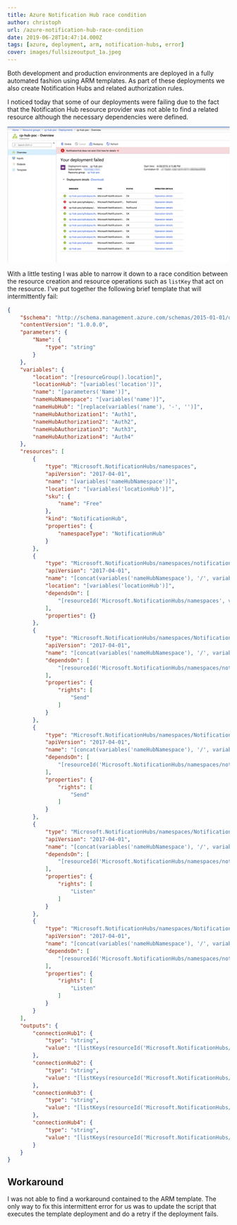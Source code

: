 ```yaml
---
title: Azure Notification Hub race condition
author: christoph
url: /azure-notification-hub-race-condition
date: 2019-06-28T14:47:14.000Z
tags: [azure, deployment, arm, notification-hubs, error]
cover: images/fullsizeoutput_1a.jpeg
---
```


Both development and production environments are deployed in a fully automated fashion using ARM templates. As part of these deployments we also create Notification Hubs and related authorization rules.

I noticed today that some of our deployments were failing due to the fact that the Notification Hub resource provider was not able to find a related resource although the necessary dependencies were defined.

![Failed ARM deployment](images/image.png)

With a little testing I was able to narrow it down to a race condition between the resource creation and resource operations such as `listKey` that act on the resource. I've put together the following brief template that will intermittently fail:

```json
{
    "$schema": "http://schema.management.azure.com/schemas/2015-01-01/deploymentTemplate.json",
    "contentVersion": "1.0.0.0",
    "parameters": {
        "Name": {
            "type": "string"
        }
    },
    "variables": {
        "location": "[resourceGroup().location]",
        "locationHub": "[variables('location')]",
        "name": "[parameters('Name')]",
        "nameHubNamespace": "[variables('name')]",
        "nameHubHub": "[replace(variables('name'), '-', '')]",
        "nameHubAuthorization1": "Auth1",
        "nameHubAuthorization2": "Auth2",
        "nameHubAuthorization3": "Auth3",
        "nameHubAuthorization4": "Auth4"
    },
    "resources": [
        {
            "type": "Microsoft.NotificationHubs/namespaces",
            "apiVersion": "2017-04-01",
            "name": "[variables('nameHubNamespace')]",
            "location": "[variables('locationHub')]",
            "sku": {
                "name": "Free"
            },
            "kind": "NotificationHub",
            "properties": {
                "namespaceType": "NotificationHub"
            }
        },
        {
            "type": "Microsoft.NotificationHubs/namespaces/notificationHubs",
            "apiVersion": "2017-04-01",
            "name": "[concat(variables('nameHubNamespace'), '/', variables('nameHubHub'))]",
            "location": "[variables('locationHub')]",
            "dependsOn": [
                "[resourceId('Microsoft.NotificationHubs/namespaces', variables('nameHubNamespace'))]"
            ],
            "properties": {}
        },
        {
            "type": "Microsoft.NotificationHubs/namespaces/NotificationHubs/authorizationRules",
            "apiVersion": "2017-04-01",
            "name": "[concat(variables('nameHubNamespace'), '/', variables('nameHubHub'), '/', variables('nameHubAuthorization1'))]",
            "dependsOn": [
                "[resourceId('Microsoft.NotificationHubs/namespaces/notificationHubs', variables('nameHubNamespace'), variables('nameHubHub'))]"
            ],
            "properties": {
                "rights": [
                    "Send"
                ]
            }
        },
        {
            "type": "Microsoft.NotificationHubs/namespaces/NotificationHubs/authorizationRules",
            "apiVersion": "2017-04-01",
            "name": "[concat(variables('nameHubNamespace'), '/', variables('nameHubHub'), '/', variables('nameHubAuthorization2'))]",
            "dependsOn": [
                "[resourceId('Microsoft.NotificationHubs/namespaces/notificationHubs', variables('nameHubNamespace'), variables('nameHubHub'))]"
            ],
            "properties": {
                "rights": [
                    "Send"
                ]
            }
        },
        {
            "type": "Microsoft.NotificationHubs/namespaces/NotificationHubs/authorizationRules",
            "apiVersion": "2017-04-01",
            "name": "[concat(variables('nameHubNamespace'), '/', variables('nameHubHub'), '/', variables('nameHubAuthorization3'))]",
            "dependsOn": [
                "[resourceId('Microsoft.NotificationHubs/namespaces/notificationHubs', variables('nameHubNamespace'), variables('nameHubHub'))]"
            ],
            "properties": {
                "rights": [
                    "Listen"
                ]
            }
        },
        {
            "type": "Microsoft.NotificationHubs/namespaces/NotificationHubs/authorizationRules",
            "apiVersion": "2017-04-01",
            "name": "[concat(variables('nameHubNamespace'), '/', variables('nameHubHub'), '/', variables('nameHubAuthorization4'))]",
            "dependsOn": [
                "[resourceId('Microsoft.NotificationHubs/namespaces/notificationHubs', variables('nameHubNamespace'), variables('nameHubHub'))]"
            ],
            "properties": {
                "rights": [
                    "Listen"
                ]
            }
        }
    ],
    "outputs": {
        "connectionHub1": {
            "type": "string",
            "value": "[listKeys(resourceId('Microsoft.NotificationHubs/namespaces/notificationHubs/authorizationRules', variables('nameHubNamespace'), variables('nameHubHub'), variables('nameHubAuthorization1')), '2017-04-01').primaryConnectionString]"
        },
        "connectionHub2": {
            "type": "string",
            "value": "[listKeys(resourceId('Microsoft.NotificationHubs/namespaces/notificationHubs/authorizationRules', variables('nameHubNamespace'), variables('nameHubHub'), variables('nameHubAuthorization2')), '2017-04-01').primaryConnectionString]"
        },
        "connectionHub3": {
            "type": "string",
            "value": "[listKeys(resourceId('Microsoft.NotificationHubs/namespaces/notificationHubs/authorizationRules', variables('nameHubNamespace'), variables('nameHubHub'), variables('nameHubAuthorization3')), '2017-04-01').primaryConnectionString]"
        },
        "connectionHub4": {
            "type": "string",
            "value": "[listKeys(resourceId('Microsoft.NotificationHubs/namespaces/notificationHubs/authorizationRules', variables('nameHubNamespace'), variables('nameHubHub'), variables('nameHubAuthorization4')), '2017-04-01').primaryConnectionString]"
        }
    }
}
```

## Workaround

I was not able to find a workaround contained to the ARM template. The only way to fix this intermittent error for us was to update the script that executes the template deployment and do a retry if the deployment fails.
